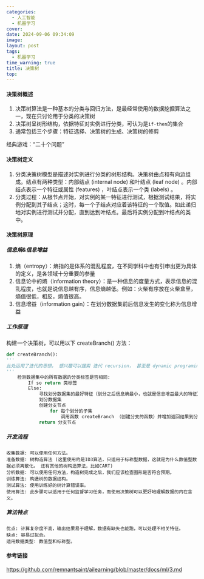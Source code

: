 ```yaml
---
categories: 
  - 人工智能
  - 机器学习
cover: 
date: 2024-09-06 09:34:09
image: 
layout: post
tags: 
  - 机器学习
time_warning: true
title: 决策树
top: 
---
```


#### 决策树概述
1. 决策树算法是一种基本的分类与回归方法，是最经常使用的数据挖掘算法之一，现在只讨论用于分类的决策树
2. 决策树呈树形结构，依据特征对实例进行分类，可认为是`if-then`的集合
3. 通常包括三个步骤：特征选择、决策树的生成、决策树的修剪

经典游戏：“二十个问题”

#### 决策树定义
1. 分类决策树模型是描述对实例进行分类的树形结构。决策树由点和有向边组成。结点有两种类型：内部结点 (internal node) 和叶结点 (leaf node) 。内部结点表示一个特征或属性 (features) ，叶结点表示一个类 (labels) 。
2. 分类过程：从根节点开始，对实例的某一特征进行测试，根据测试结果，将实例分配到其子结点；这时，每一个子结点对应着该特征的一个取值。如此递归地对实例进行测试并分配，直到达到叶结点。最后将实例分配到叶结点的类中。

#### 决策树原理
##### 信息熵&信息增益
1. 熵（entropy）：熵指的是体系的混乱程度，在不同学科中也有引申出更为具体的定义，是各领域十分重要的参量
2. 信息论中的熵（information theory）：是一种信息的度量方式，表示信息的混乱程度，也就是说信息越有序，信息熵越低。例如：火柴有序放在火柴盒里，熵值很低，相反，熵值很高。
3. 信息增益（information gain）：在划分数据集前后信息发生的变化称为信息增益

##### 工作原理
构建一个决策树，可以用以下 createBranch() 方法：
```python
def createBranch():
'''
此处运用了迭代的思想。 感兴趣可以搜索 迭代 recursion， 甚至是 dynamic programing。
'''
    检测数据集中的所有数据的分类标签是否相同:
        If so return 类标签
        Else:
            寻找划分数据集的最好特征（划分之后信息熵最小，也就是信息增益最大的特征）
            划分数据集
            创建分支节点
                for 每个划分的子集
                    调用函数 createBranch （创建分支的函数）并增加返回结果到分支节点中
            return 分支节点
```

##### 开发流程
```
收集数据: 可以使用任何方法。
准备数据: 树构造算法 (这里使用的是ID3算法，只适用于标称型数据，这就是为什么数值型数据必须离散化。 还有其他的树构造算法，比如CART)
分析数据: 可以使用任何方法，构造树完成之后，我们应该检查图形是否符合预期。
训练算法: 构造树的数据结构。
测试算法: 使用训练好的树计算错误率。
使用算法: 此步骤可以适用于任何监督学习任务，而使用决策树可以更好地理解数据的内在含义。
```

##### 算法特点
```
优点: 计算复杂度不高，输出结果易于理解，数据有缺失也能跑，可以处理不相关特征。
缺点: 容易过拟合。
适用数据类型: 数值型和标称型。
```

#### 参考链接
<https://github.com/remnantsaint/ailearning/blob/master/docs/ml/3.md>